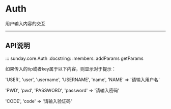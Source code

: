 # Auth

用户输入内容的交互

---

## API说明

::: sunday.core.Auth
    :docstring:
    :members: addParams getParams

如果传入的tip或者key属于以下内容，则显示对于提示：

'USER', 'user', 'username', 'USERNAME', 'name', 'NAME' => '请输入用户名'

'PWD', 'pwd', 'PASSWORD', 'password' => '请输入密码'

'CODE', 'code' => '请输入验证码'
